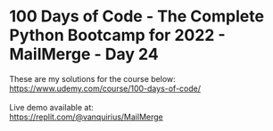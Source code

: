 # 100 Days of Code - The Complete Python Bootcamp for 2022 - MailMerge - Day 24

These are my solutions for the course below:<br>
https://www.udemy.com/course/100-days-of-code/<br>
<br>
Live demo available at:<br>
https://replit.com/@vanquirius/MailMerge<br>
